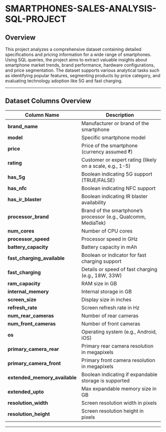 # SMARTPHONES-SALES-ANALYSIS-SQL-PROJECT

## Overview

This project analyzes a comprehensive dataset containing detailed specifications and pricing information for a wide range of smartphones. Using SQL queries, the project aims to extract valuable insights about smartphone market trends, brand performance, hardware configurations, and price segmentation. The dataset supports various analytical tasks such as identifying popular features, segmenting products by price category, and evaluating technology adoption like 5G and fast charging.

---

## Dataset Columns Overview

| Column Name               | Description                                                     |
|--------------------------|-----------------------------------------------------------------|
| **brand_name**            | Manufacturer or brand of the smartphone                         |
| **model**                 | Specific smartphone model                                       |
| **price**                 | Price of the smartphone (currency assumed ₹)                    |
| **rating**                | Customer or expert rating (likely on a scale, e.g., 1-5)       |
| **has_5g**                | Boolean indicating 5G support (TRUE/FALSE)                      |
| **has_nfc**               | Boolean indicating NFC support                                  |
| **has_ir_blaster**        | Boolean indicating IR blaster availability                      |
| **processor_brand**       | Brand of the smartphone’s processor (e.g., Qualcomm, MediaTek) |
| **num_cores**             | Number of CPU cores                                            |
| **processor_speed**       | Processor speed in GHz                                          |
| **battery_capacity**      | Battery capacity in mAh                                        |
| **fast_charging_available** | Boolean or indicator for fast charging support               |
| **fast_charging**         | Details or speed of fast charging (e.g., 18W, 33W)             |
| **ram_capacity**          | RAM size in GB                                                |
| **internal_memory**       | Internal storage in GB                                         |
| **screen_size**           | Display size in inches                                         |
| **refresh_rate**          | Screen refresh rate in Hz                                     |
| **num_rear_cameras**      | Number of rear cameras                                        |
| **num_front_cameras**     | Number of front cameras                                      |
| **os**                   | Operating system (e.g., Android, iOS)                        |
| **primary_camera_rear**   | Primary rear camera resolution in megapixels                 |
| **primary_camera_front**  | Primary front camera resolution in megapixels                |
| **extended_memory_available** | Boolean indicating if expandable storage is supported       |
| **extended_upto**         | Max expandable memory size in GB                              |
| **resolution_width**      | Screen resolution width in pixels                             |
| **resolution_height**     | Screen resolution height in pixels                            |

---
